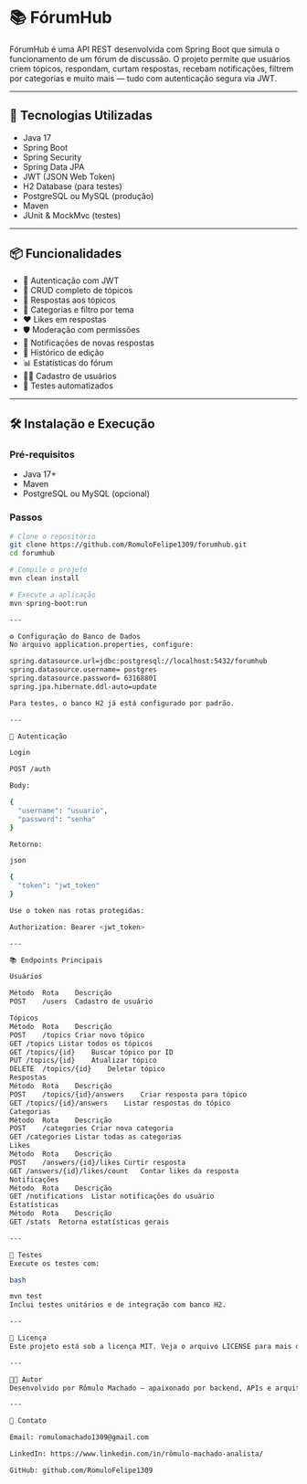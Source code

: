 # 📚 FórumHub

FórumHub é uma API REST desenvolvida com Spring Boot que simula o funcionamento de um fórum de discussão. O projeto permite que usuários criem tópicos, respondam, curtam respostas, recebam notificações, filtrem por categorias e muito mais — tudo com autenticação segura via JWT.

---

## 🚀 Tecnologias Utilizadas

- Java 17
- Spring Boot
- Spring Security
- Spring Data JPA
- JWT (JSON Web Token)
- H2 Database (para testes)
- PostgreSQL ou MySQL (produção)
- Maven
- JUnit & MockMvc (testes)

---

## 📦 Funcionalidades

- 🔐 Autenticação com JWT
- 🧵 CRUD completo de tópicos
- 💬 Respostas aos tópicos
- 📂 Categorias e filtro por tema
- ❤️ Likes em respostas
- 🛡️ Moderação com permissões
- 🔔 Notificações de novas respostas
- 🧾 Histórico de edição
- 📊 Estatísticas do fórum
- 🧑‍💼 Cadastro de usuários
- 🧪 Testes automatizados

---

## 🛠️ Instalação e Execução

### Pré-requisitos

- Java 17+
- Maven
- PostgreSQL ou MySQL (opcional)

### Passos

```bash
# Clone o repositório
git clone https://github.com/RomuloFelipe1309/forumhub.git
cd forumhub

# Compile o projeto
mvn clean install

# Execute a aplicação
mvn spring-boot:run

---

⚙️ Configuração do Banco de Dados
No arquivo application.properties, configure:

spring.datasource.url=jdbc:postgresql://localhost:5432/forumhub
spring.datasource.username= postgres
spring.datasource.password= 63168801 
spring.jpa.hibernate.ddl-auto=update

Para testes, o banco H2 já está configurado por padrão.

---

🔐 Autenticação

Login

POST /auth

Body:

{
  "username": "usuario",
  "password": "senha"
}

Retorno:

json

{
  "token": "jwt_token"
}

Use o token nas rotas protegidas:

Authorization: Bearer <jwt_token>

---

📚 Endpoints Principais

Usuários

Método 	Rota	Descrição
POST	/users	Cadastro de usuário

Tópicos
Método	Rota	Descrição
POST	/topics	Criar novo tópico
GET	/topics	Listar todos os tópicos
GET	/topics/{id}	Buscar tópico por ID
PUT	/topics/{id}	Atualizar tópico
DELETE	/topics/{id}	Deletar tópico
Respostas
Método	Rota	Descrição
POST	/topics/{id}/answers	Criar resposta para tópico
GET	/topics/{id}/answers	Listar respostas do tópico
Categorias
Método	Rota	Descrição
POST	/categories	Criar nova categoria
GET	/categories	Listar todas as categorias
Likes
Método	Rota	Descrição
POST	/answers/{id}/likes	Curtir resposta
GET	/answers/{id}/likes/count	Contar likes da resposta
Notificações
Método	Rota	Descrição
GET	/notifications	Listar notificações do usuário
Estatísticas
Método	Rota	Descrição
GET	/stats	Retorna estatísticas gerais

---

🧪 Testes
Execute os testes com:

bash

mvn test
Inclui testes unitários e de integração com banco H2.

---

📄 Licença
Este projeto está sob a licença MIT. Veja o arquivo LICENSE para mais detalhes.

---

👨‍💻 Autor
Desenvolvido por Rômulo Machado — apaixonado por backend, APIs e arquitetura de software.

---

💬 Contato

Email: romulomachado1309@gmail.com

LinkedIn: https://www.linkedin.com/in/rômulo-machado-analista/

GitHub: github.com/RomuloFelipe1309


